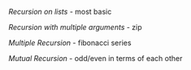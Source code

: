 *Recursion on lists* - most basic 

*Recursion with multiple arguments* - zip

*Multiple Recursion* - fibonacci series

*Mutual Recursion* - odd/even in terms of each other


